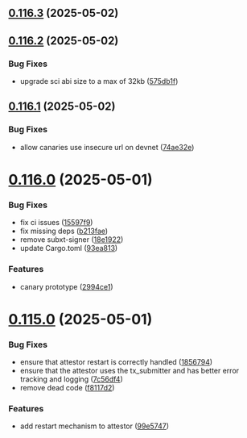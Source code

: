 ## [0.116.3](https://github.com/spaceandtimefdn/sxt-node-archive/compare/v0.116.2...v0.116.3) (2025-05-02)



## [0.116.2](https://github.com/spaceandtimefdn/sxt-node-archive/compare/v0.116.1...v0.116.2) (2025-05-02)


### Bug Fixes

* upgrade sci abi size to a max of 32kb ([575db1f](https://github.com/spaceandtimefdn/sxt-node-archive/commit/575db1fabc4bee719e53a009c904dd9640ad45a5))



## [0.116.1](https://github.com/spaceandtimefdn/sxt-node-archive/compare/v0.116.0...v0.116.1) (2025-05-02)


### Bug Fixes

* allow canaries use insecure url on devnet ([74ae32e](https://github.com/spaceandtimefdn/sxt-node-archive/commit/74ae32eea5ddf39561be4348bba0663b7abf504d))



# [0.116.0](https://github.com/spaceandtimefdn/sxt-node-archive/compare/v0.115.0...v0.116.0) (2025-05-01)


### Bug Fixes

* fix ci issues ([15597f9](https://github.com/spaceandtimefdn/sxt-node-archive/commit/15597f99a7b819e9da2ff65fb314b4ae3f861e66))
* fix missing deps ([b213fae](https://github.com/spaceandtimefdn/sxt-node-archive/commit/b213fae794ca10b1dd5b1d6f59ba9e49a2defab7))
* remove subxt-signer ([18e1922](https://github.com/spaceandtimefdn/sxt-node-archive/commit/18e19220f65d44d03005741cb540e5feb30065cf))
* update Cargo.toml ([93ea813](https://github.com/spaceandtimefdn/sxt-node-archive/commit/93ea8131366c751992a3dc4e3c82a3d6f4512356))


### Features

* canary prototype ([2994ce1](https://github.com/spaceandtimefdn/sxt-node-archive/commit/2994ce14db95bc23ecec446f5b881ecbaa3d190b))



# [0.115.0](https://github.com/spaceandtimefdn/sxt-node-archive/compare/v0.114.7...v0.115.0) (2025-05-01)


### Bug Fixes

* ensure that attestor restart is correctly handled ([1856794](https://github.com/spaceandtimefdn/sxt-node-archive/commit/18567943a5826313e121df00bd665f7dcbb789aa))
* ensure that the attestor uses the tx_submitter and has better error tracking and logging ([7c56df4](https://github.com/spaceandtimefdn/sxt-node-archive/commit/7c56df4dd98f5c6d73f564925efdcc896a319700))
* remove dead code ([f8117d2](https://github.com/spaceandtimefdn/sxt-node-archive/commit/f8117d2dfc2554ead1271fa93477eecb835e1fb8))


### Features

* add restart mechanism to attestor ([99e5747](https://github.com/spaceandtimefdn/sxt-node-archive/commit/99e57472748db3b329c692a8ccdadc86764d4737))



